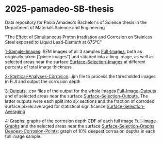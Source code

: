 # 2025-pamadeo-SB-thesis

Data repository for Paola Amadeo's Bachelor's of Science thesis in the Department of Materials Science and Engineering

"The Effect of Simultaneous Proton Irradiation and Corrosion on Stainless Steel exposed to Liquid Lead-Bismuth at 675°C"

[1-Sample-Images](1-Sample-Images/): SEM images of all 3 samples [Full-Images](1-Sample-Images/Full-Images/), both as originally taken ("piece images") and stitched into a long image, as well as selected areas near the surface [Surface-Selection-Images](1-Sample-Images/Surface-Selection-Images/) at different percents of total image thickness

[2-Stastical-Analyses-Corrosion](2-Statistical-Analyses-Corrosion.ijm): .ijm file to process the thresholded images in FIJI and output the corrosion depth

[3-Outputs](3-Outputs): .csv files of the output for the whole images [Full-Image-Outputs](3-Outputs/Full-Image-Outputs) and of selected areas near the surface [Surface-Selection-Outputs](3-Outputs/Surface-Selection-Outputs). The latter outputs were each split into six sections and the fraction of corroded surface pixels averaged for statistical significance [Surface-Selection-Averaging](3-Outputs/Surface-Selection-Averaging)

[4-Graphs](4-Graphs): graphs of the corrosion depth CDF of each full image [Full-Image-Graphs](4-Graphs/Full-Image-Graphs) and the selected areas near the surface [Surface-Selection-Graphs](4-Graphs/Surface-Selection-Graphs.xlsx). [Deepest-Corrosion-Points](4-Graphs/Deepest-Corrosion-Points.xlsx): graph of 10% deepest corrosion depths in each full image sample.
